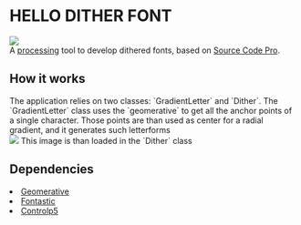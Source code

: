 <h1>HELLO DITHER FONT</h1>
<img src="https://user-images.githubusercontent.com/17408277/32441002-dcba07ba-c2f5-11e7-85a9-105228cfc045.png"><br>
A <a href="https://processing.org">processing</a> tool to develop dithered fonts, based on <a href="https://github.com/adobe-fonts/source-code-pro">Source Code Pro</a>.
<h2>How it works</h2>
The application relies on two classes: `GradientLetter` and `Dither`.
The `GradientLetter` class uses the `geomerative` to get all the anchor points of a single character. Those points are than used as center for a radial gradient, and it generates such letterforms<br>
<img src="https://user-images.githubusercontent.com/17408277/32440985-c9deedea-c2f5-11e7-8b42-9c686258f337.png">
  This image is than loaded in the `Dither` class
<h2>Dependencies</h2>
<li><a href="http://www.ricardmarxer.com/geomerative/">Geomerative</a></li>
<li><a href="http://code.andreaskoller.com/libraries/fontastic/">Fontastic</a></li>
<li><a href="http://www.sojamo.de/libraries/controlP5/">Controlp5</a></li>
